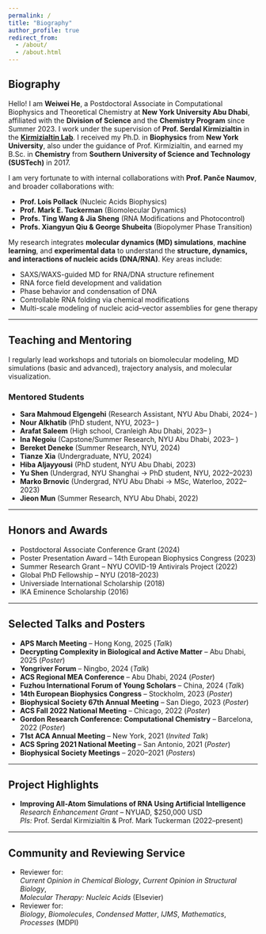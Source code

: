 ```yaml
---
permalink: /
title: "Biography"
author_profile: true
redirect_from: 
  - /about/
  - /about.html
---
```


## Biography

Hello! I am **Weiwei He**, a Postdoctoral Associate in Computational Biophysics and Theoretical Chemistry at **New York University Abu Dhabi**, affiliated with the **Division of Science** and the **Chemistry Program** since Summer 2023. I work under the supervision of **Prof. Serdal Kirmizialtin** in the [**Kirmizialtin Lab**](https://www.kirmizialtinlab.org/). I received my Ph.D. in **Biophysics** from **New York University**, also under the guidance of Prof. Kirmizialtin, and earned my B.Sc. in **Chemistry** from **Southern University of Science and Technology (SUSTech)** in 2017.



I am very fortunate to with internal collaborations with **Prof. Panče Naumov**, and broader collaborations with:

- **Prof. Lois Pollack** (Nucleic Acids Biophysics)
- **Prof. Mark E. Tuckerman** (Biomolecular Dynamics)
- **Profs. Ting Wang & Jia Sheng** (RNA Modifications and Photocontrol)
- **Profs. Xiangyun Qiu & George Shubeita** (Biopolymer Phase Transition)

My research integrates **molecular dynamics (MD) simulations**, **machine learning**, and **experimental data** to understand the **structure, dynamics, and interactions of nucleic acids (DNA/RNA)**. Key areas include:

- SAXS/WAXS-guided MD for RNA/DNA structure refinement  
- RNA force field development and validation  
- Phase behavior and condensation of DNA  
- Controllable RNA folding via chemical modifications  
- Multi-scale modeling of nucleic acid–vector assemblies for gene therapy

---

## Teaching and Mentoring

I regularly lead workshops and tutorials on biomolecular modeling, MD simulations (basic and advanced), trajectory analysis, and molecular visualization.

### Mentored Students

- **Sara Mahmoud Elgengehi** (Research Assistant, NYU Abu Dhabi, 2024– )  
- **Nour Alkhatib** (PhD student, NYU, 2023– )  
- **Arafat Saleem** (High school, Cranleigh Abu Dhabi, 2023– )  
- **Ina Negoiu** (Capstone/Summer Research, NYU Abu Dhabi, 2023– )  
- **Bereket Deneke** (Summer Research, NYU, 2024)  
- **Tianze Xia** (Undergraduate, NYU, 2024)  
- **Hiba Aljayyousi** (PhD student, NYU Abu Dhabi, 2023)  
- **Yu Shen** (Undergrad, NYU Shanghai → PhD student, NYU, 2022–2023)  
- **Marko Brnovic** (Undergrad, NYU Abu Dhabi → MSc, Waterloo, 2022–2023)  
- **Jieon Mun** (Summer Research, NYU Abu Dhabi, 2022)

---

## Honors and Awards

- Postdoctoral Associate Conference Grant (2024)  
- Poster Presentation Award – 14th European Biophysics Congress (2023)  
- Summer Research Grant – NYU COVID-19 Antivirals Project (2022)  
- Global PhD Fellowship – NYU (2018–2023)  
- Universiade International Scholarship (2018)  
- IKA Eminence Scholarship (2016)

---

## Selected Talks and Posters

- **APS March Meeting** – Hong Kong, 2025 (*Talk*)  
- **Decrypting Complexity in Biological and Active Matter** – Abu Dhabi, 2025 (*Poster*)  
- **Yongriver Forum** – Ningbo, 2024 (*Talk*)  
- **ACS Regional MEA Conference** – Abu Dhabi, 2024 (*Poster*)  
- **Fuzhou International Forum of Young Scholars** – China, 2024 (*Talk*)  
- **14th European Biophysics Congress** – Stockholm, 2023 (*Poster*)  
- **Biophysical Society 67th Annual Meeting** – San Diego, 2023 (*Poster*)  
- **ACS Fall 2022 National Meeting** – Chicago, 2022 (*Poster*)  
- **Gordon Research Conference: Computational Chemistry** – Barcelona, 2022 (*Poster*)  
- **71st ACA Annual Meeting** – New York, 2021 (*Invited Talk*)  
- **ACS Spring 2021 National Meeting** – San Antonio, 2021 (*Poster*)  
- **Biophysical Society Meetings** – 2020–2021 (*Posters*)

---

## Project Highlights

- **Improving All-Atom Simulations of RNA Using Artificial Intelligence**  
  *Research Enhancement Grant* – NYUAD, $250,000 USD  
  *PIs:* Prof. Serdal Kirmizialtin & Prof. Mark Tuckerman (2022–present)

---

## Community and Reviewing Service

- Reviewer for:  
  *Current Opinion in Chemical Biology*, *Current Opinion in Structural Biology*,  
  *Molecular Therapy: Nucleic Acids* (Elsevier)  
- Reviewer for:  
  *Biology*, *Biomolecules*, *Condensed Matter*, *IJMS*, *Mathematics*, *Processes* (MDPI)
